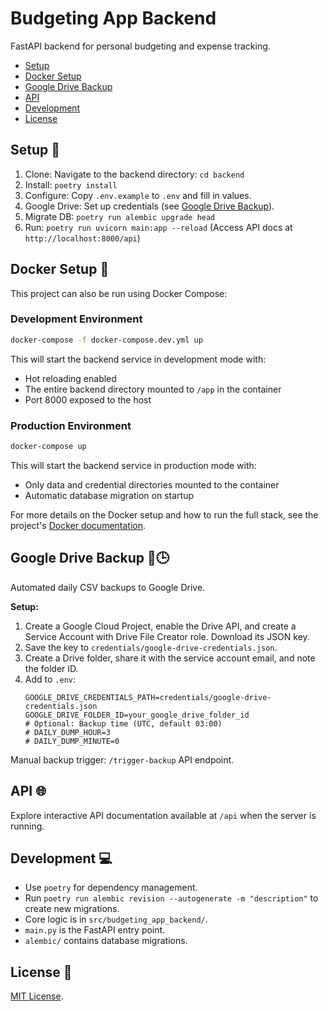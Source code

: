 # Budgeting App Backend

FastAPI backend for personal budgeting and expense tracking.

- [Setup](#setup-)
- [Docker Setup](#docker-setup-)
- [Google Drive Backup](#google-drive-backup-)
- [API](#api-)
- [Development](#development-)
- [License](#license-)

## Setup 🚀

1.  Clone: Navigate to the backend directory: `cd backend`
2.  Install: `poetry install`
3.  Configure: Copy `.env.example` to `.env` and fill in values.
4.  Google Drive: Set up credentials (see [Google Drive Backup](#google-drive-backup-)).
5.  Migrate DB: `poetry run alembic upgrade head`
6.  Run: `poetry run uvicorn main:app --reload` (Access API docs at `http://localhost:8000/api`)

## Docker Setup 🐳

This project can also be run using Docker Compose:

### Development Environment

```bash
docker-compose -f docker-compose.dev.yml up
```

This will start the backend service in development mode with:
- Hot reloading enabled
- The entire backend directory mounted to `/app` in the container
- Port 8000 exposed to the host

### Production Environment

```bash
docker-compose up
```

This will start the backend service in production mode with:
- Only data and credential directories mounted to the container
- Automatic database migration on startup

For more details on the Docker setup and how to run the full stack, see the project's [Docker documentation](../DOCKER.md).

## Google Drive Backup 🔄🕒

Automated daily CSV backups to Google Drive.

**Setup:**

1.  Create a Google Cloud Project, enable the Drive API, and create a Service Account with Drive File Creator role. Download its JSON key.
2.  Save the key to `credentials/google-drive-credentials.json`.
3.  Create a Drive folder, share it with the service account email, and note the folder ID.
4.  Add to `.env`:
    ```dotenv
    GOOGLE_DRIVE_CREDENTIALS_PATH=credentials/google-drive-credentials.json
    GOOGLE_DRIVE_FOLDER_ID=your_google_drive_folder_id
    # Optional: Backup time (UTC, default 03:00)
    # DAILY_DUMP_HOUR=3
    # DAILY_DUMP_MINUTE=0
    ```

Manual backup trigger: `/trigger-backup` API endpoint.

## API 🌐

Explore interactive API documentation available at `/api` when the server is running.

## Development 💻

-   Use `poetry` for dependency management.
-   Run `poetry run alembic revision --autogenerate -m "description"` to create new migrations.
-   Core logic is in `src/budgeting_app_backend/`.
-   `main.py` is the FastAPI entry point.
-   `alembic/` contains database migrations.

## License 📝

[MIT License](LICENSE).
